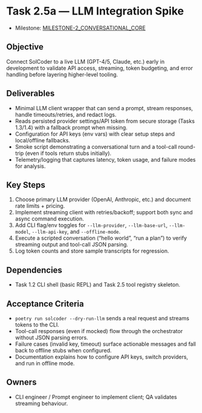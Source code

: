 # Task 2.5a — LLM Integration Spike

- Milestone: [MILESTONE-2_CONVERSATIONAL_CORE](../milestones/MILESTONE-2_CONVERSATIONAL_CORE.md)

## Objective
Connect SolCoder to a live LLM (GPT-4/5, Claude, etc.) early in development to validate API access, streaming, token budgeting, and error handling before layering higher-level tooling.

## Deliverables
- Minimal LLM client wrapper that can send a prompt, stream responses, handle timeouts/retries, and redact logs.
- Reads persisted provider settings/API token from secure storage (Tasks 1.3/1.4) with a fallback prompt when missing.
- Configuration for API keys (env vars) with clear setup steps and local/offline fallbacks.
- Smoke script demonstrating a conversational turn and a tool-call round-trip (even if tools return stubs initially).
- Telemetry/logging that captures latency, token usage, and failure modes for analysis.

## Key Steps
1. Choose primary LLM provider (OpenAI, Anthropic, etc.) and document rate limits + pricing.
2. Implement streaming client with retries/backoff; support both sync and async command execution.
3. Add CLI flag/env toggles for `--llm-provider`, `--llm-base-url`, `--llm-model`, `--llm-api-key`, and `--offline-mode`.
4. Execute a scripted conversation (“hello world”, “run a plan”) to verify streaming output and tool-call JSON parsing.
5. Log token counts and store sample transcripts for regression.

## Dependencies
- Task 1.2 CLI shell (basic REPL) and Task 2.5 tool registry skeleton.

## Acceptance Criteria
- `poetry run solcoder --dry-run-llm` sends a real request and streams tokens to the CLI.
- Tool-call responses (even if mocked) flow through the orchestrator without JSON parsing errors.
- Failure cases (invalid key, timeout) surface actionable messages and fall back to offline stubs when configured.
- Documentation explains how to configure API keys, switch providers, and run in offline mode.

## Owners
- CLI engineer / Prompt engineer to implement client; QA validates streaming behaviour.
